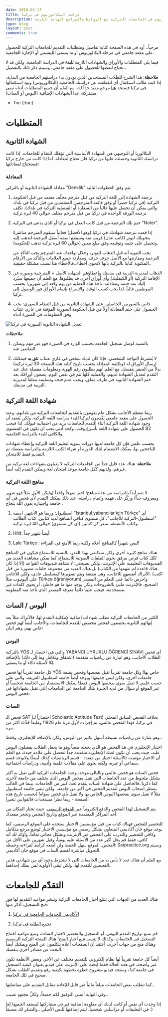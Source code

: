 ```yaml
---
date: 2018-02-17
title: دراسة البكالوريوس في تركيا
description: تفاصيل متطلبات وإجراءات إتمام الأوراق للتقدم لدراسة البكالوريوس في الجامعات التركية مع الروابط والمراجع الهامة اللازمة
type: blog
layout: post
comments: true
---
```


مرحباً..
أود في هذه الصفحة كتابة تفاصيل ومتطلبات التقديم للجامعات التركية للحصول على مقعد جامعي في مرحلة البكالوريوس أو ما يسمى الليسنس أو الإجازة الجامعية.

فيما يلي المتطلبات والأوراق والشهادات اللازمة **للبدء** في الدراسة الجامعية، ولكن قد لا تحتاج لبعضها للحصول على مقعد جامعي، وسيتم ذكر ذلك بالتفصيل..

**ملاحظة**: هذا الشرح للطلاب المستجدين الذين يودون بدء دراستهم الجامعية من البداية، إذا كنت طالب استكمال أي انقطعت عن دراستك الجامعية (البكالوريوس) وتود استكمالها في تركيا فستجد [هنا](https://www.facebook.com/groups/1775576486009928/) مرجع مفيد جداً لك. مع العلم أن جميع المتطلبات أدناه تبقى مشتركة، عدا الشهادات الإضافية (اليوس أو السات).

* Toc
{:toc}

# المتطلبات

## الشهادة الثانوية

البكالوريا أو التوجيهي هي الشهادة الأساسية التي تؤهلك للتقدّم للجامعات، إذا كانت دراستك الثانوية وحصلت عليها من تركيا فلن تحتاج لمعادلة، أما إذا كانت من خارج تركيا فستحتاج لمعادلتها:

### المعادلة

معادلة الشهادة الثانوية أو بالتركي "Denklik" يتم وفق الخطوات التالية:

1. ترجمة الشهادة إلى اللغة التركية من قبل مترجم محلّف معتمد من قبل الحكومة التركية (في تركيا حصراً أو وفق قائمة المترجمين المعتمدين من قبل تركيا في بلدك والتي يمكن أن تحصل عليها غالباَ من السفارة أو القنصلية التركية في بلدك). تكلف ترجمة الورقة الواحدة في تركيا من قبل مترجم محلف حوالي 40 ليرة تركية.

2. ختم تلك الترجمة من قبل كاتب العدل في تركيا أو الذي يدعى في التركية "Noter".

   إذا قمت بترجمة شهادتك في تركيا (وهو الأفضل) فغالباً سيقوم المترجم مباشرةً بتحويلك لنوتر (كاتب عدل) قريب منه وسيضع اسمه أسفل الترجمة لتذهب إليه وتحصل على ختمه وتوقيعه وفق مبلغ معين (حوالي 60 ليرة تركية تذهب للحكومة).

   يجب التنويه أنه قبل الذهاب للنوتر، وخلال تواجدك عند المترجم يجب التأكد من الترجمة ومقارنتها مع الأصل حرف حرف، ومقارنة جميع العلامات والتأكد من الأرقام المكتوبة كتابةً بالتركية بأنها لاتحوي أخطاء..فالأخطاء هنا تسبب مشكلة حقيقية..

3. الذهاب لمديرية التربية في مدينتك وإعطاؤهم الشهادة الأصل + المترجمة وصورة عن الإقامة التركية (أو الكيمليك) وأي أوراق أخرى قد يطلبوها. مع العلم أن جميعها سيُرد إليك بعد ختمه ومعادلته. تأخذ هذه العملية من يوم واحد إلى شهرين! بحسب الموظفين غالباً..لذا يجب كسب الوقت والإسراع بإتمام الأوراق فور الوصول إلى تركيا.

4. خاص بالسوريين الحاصلين على الشهادة الثانوية من قبل النظام السوري: يجب الحصول على ختم المعادلة أولاً من قبل الحكومة السورية المؤقتة في غازي عنتاب وفق المعلومات في الصورة أدناه

![تعديل الشهادة الثانوية السورية في تركيا](https://mulham.github.io/assets/denklik.jpg "تعديل الشهادة الثانوية السورية في تركيا")



   **ملاحظات**: 
   1. بالنسبة لوصل تسجيل الجامعة بحسب الوارد في الصورة فهو غير مهم ويمكن التغاضي عنه.

   2. لا يُشترط التواجد الشخصي، فإذا كان لديك شخص في غازي عنتاب **تثق به** فيمكنك إرسال الأوراق له (وتكلفة المعادلة بحسب تاريخ كتابة هذه الصفحة 30 ليرة تركية) بدلاً من السفر بنفسك. مع العلم أنهم يطلبون رقم الهوية ومعلومات مفصلة عنك عند التقدم لتعديل الشهادة لديهم، والعملية كلها تتم في نفس اليوم، يضعون أوراقك بعد ختم الشهادة الثانوية في ظرف مغلق، ويجب عدم فتحه وتسليمه مغلقاً لمديرية التربية في مدينتك.

## شهادة اللغة التركية

ربما معظم الأجانب بشكل عام يقومون بالتقديم للجامعات التركية من بلدانهم، وعند الحصول على مقعد جامعي يَقْدِمون لتركيا للبدء بدراسة اللغة التركية، ولكن يُعتقد أن وجود شهادة اللغة التركية أثناء التقدم للجامعات يزيد من احتمالية قبولك، لذا فيجب الحصول على شهادة اللغة بأسرع وقت، وكحد أدنى يجب أن تكون في المستوى B2 والكافي للبدء بالدراسة الجامعية.

بحسب علمي فإن كل جامعة لديها دورات سنوية لتعليم اللغة التركية وإعطاء شهادات للناجحين بها، يمكنك الانضمام لتلك الدورة أو شراء الكتب اللازمة والدراسة بنفسك ثم التقديم فقط للامتحان.

**ملاحظة**: هناك عدد قليل جداً من الجامعات التركية لا يقبلون بشهادات لغة تركية من غيرهم، ولديهم ككل جامعة موعد امتحان لغة ويمكن التقدم إليه أيضاً..

### مناهج اللغة التركية

لا تقم أبداً بالدراسة من عدة مناهج! اختر منهجاً واحداً (وليكن الأول مثلاً فهو شهير ومعروف جداً) وركّز على فهمه وإتمام دراسته، عند ذلك يمكنك التقدم ﻷي فحص في أي جامعة واجتيازه بعون الله بنجاح..

1. اسطنبول: وربما هو الأشهر، اسمه "Istanbul yabancılar için Türkçe" أي "اسطنبول-التركية للأجانب"، كل مستوى كباقي المناهج لديه كتابين، كتاب الطالب وكتاب الأنشطة، سعر كل كتابين (أي كل مستوى) حوالي 40 ليرة تركية.

2. Hitit: أيضاً شهير جداً

3. Lale Türkçe : ليس شهيراً كالمناهج أعلاه ولكنه ربما الأمتع في القراءة!

هناك مناهج كثيرة أخرى ولكن سنكتفي بهذا القدر، بالنسبة للاستماع فيكون في المناهج لكل كتاب قرص مرفق يحوي الملفات الصوتية للاستماع، كما يمكن مشاهدة العديد من الفيديوهات التعليمية على الإنترنت، ولكن نصيحتي: لا تشاهد فيديوهات القواعد (إلا إذا كان هناك قاعدة لم تفهمها من الكتاب) بل هناك العديد من مجموعة حلقات مصورة من قبل الأتراك أنفسهم للأجانب، وهي ممتعة ويتم تصويرها كمسلسل عادي، ولكن للأجانب. (اكتب على اليوتيوب مثلاً Türkçe öğreniyorum) واحرص دائماً على التعلم من المصدر الصحيح، فالإنترنت مليئ بالشروحات ولكن يوجد منها ما هو خاطئ، أو يحوي كلمات غير مستخدمة، فيجب علينا دائماً معرفة المصدر الذي نأخذ منه المعلومة..

## اليوس / السات

الكثير من الجامعات التركية تطلب شهادات إضافية لإمكانية التقدم لها، فالأتراك مثلاً بعد إنهائهم الثانوية يخضعون لفحص مخصص للتقدم للجامعات، والأجانب أيضاً لهم فحص خاص بهم، وهم اثنان:

### اليوس

بالتركية YÖS والتي هي اختصار لـ YABANCI UYRUKLU ÖĞRENCİ SINAVI أي فحص الطلاب الأجانب، وهو عبارة عن  رياضيات متقدمة (اشتقاق وتكامل وما إلى ذلك) بالإضافة ﻷسئلة ذكاء أو ما يسمى IQ.

كل جامعة تقريباً لها فحص YÖS خاص بها! وكل جامعة تقريباً تقبل بفحصها وفحص بضعة جامعات أخرى، ولكن ليس جميعها! ويوجد أيضاً جامعة اسطنبول العريقة، والتي على حسب علمي لا تقبل سوى بفحصها اليوس فقط! يمكنك الاستفسار من الجامعة شخصياً أو عبر الموقع أو سؤال من لديه الخبرة بتلك الجامعة عن الجامعات التي تقبل بشهاداتها في فحص اليوس.

### السات

فحص الـ SAT (اختصاراً لـ Scholastic Aptitude Test) بخلاف الفحص السابق المحلي في تركيا، فهذا الفحص عالمي، تم إجراءه ﻷول مرة عام 1926! وطبعاً حُدِّثَ أكثر من مرة..

وهو عبارة عن رياضيات بسيطة أسهل بكثير من اليوس، ولكن بالإضافة للإنجليزي، وفقط..

اختبار الإنجليزي في هذ الفحص هو الذي يجعله صعباً وهو ما يجعل الطلاب يفضلون اليوس عليه، حيث يجب أن تكون لغتك الإتجليزية متقدمة جداً لتحصل على علامة جيدة، مع العلم أن الاختبار مؤتمت (الأسئلة اختيار من متعدد - قسم الرياضيات كذلك أيضاً) ولايوجد قسم سماعي أو غيره، ولكنه يحوي على مقالات علمية وأدبية، ودراسات اجتماعية.

فحص السات هو فحص عالمي وبالتالي موحد، وعدد الجامعات التركية التي تقبل به أكثر بشكل ملحوظ من عدد الجامعات التي تقبل بفحص اليوس الذي يختلف من جامعة ﻷخرى كما ذكرنا..فالحاصل على شهادة السات يتقدم لعدد كبير من الجامعات، بينما في الغالب يضطر أصحاب اليوس لتقديم الفحص في أكثر من جامعة..
ولكن تبقى جامعة اسطنبول مثلاً لا تقبل سوى بفحصها اليوس الخاص بها ولا تقبل بأي فحص سواه! (بحسب تاريخ هذه الصفحة - ربما تطرأ مستجدات فالقوانين تتغير)

يتم التسجيل لهذا الفحص والدفع إلكترونياً عبر [الموقع الرسمي](https://collegereadiness.collegeboard.org/sat)، حيث تختار المكان من أحد المراكز المعتمدة عبر الموقع وتاريخ الفحص وتحجز مقعدك.

للتحضير للفحص فهناك كتاب من قبل مؤسسين الاختبار ستجده على الموقع الرسمي، كما يوجد موقع خان أكاديمي المتعاون بشكل رسمي مع مؤسسي الاختبار لوضع مرجع متكامل وكافي للتحضير والتدرب على الفحص عبر الإنترنت وبشكل مجاني تماماً، وأؤكد لك أنه كافي، فقط قم بحل أكبر عدد من الأسئلة عليه يومياً، وقبل شهرين على الأقل من الفحص. الموقع سهل الحفظ ولن أضعه كرابط لقراءته وحفظه: Satpractice.org وسيتم التحويل مباشرة لقسم السات في موقع خان أكاديمي.


مع العلم أن هناك عدد لا بأس به من الجامعات التي لا تشترط وجود أي من شهادتي هذين الفحصين للتقدم لها، ولكن تبقى الأولوية لمن يملك إحداهما..

# التقدّم للجامعات

هناك العديد من الجهات التي تتتبّع أخبار الجامعات التركية وتنشر مواعيد التقديم لها فور فتح التسجيل، أذكر منها:

1. [الأكاديمي للخدمات الجامعية في تركيا](https://www.facebook.com/akadimi.com.tr/)

2. [تجمع الطلبة في تركيا](https://www.facebook.com/togrencit/)

قم بتتبع تواريخ التقدم لليوس، أو التسجيل والتحضير لاختبار السات، وتتبع مواعيد افتتاح التسجيل في الجامعات، وكذلك لا تنسى تتبع أخبار المنح! هناك المنحة التركية الرسمية وهناك منح من جهات أخرى، أعتقد أن الصفحات أعلاه يتكلمون عن المنح ويمكنك أيضاً البحث عن مصادر أخرى بنفسك.

أيضاً كل جامعة تقريباً لها نظام إلكتروني للتقديم مختلف عن الآخر، وبعض الأنظمة تكون غير واضحة، في هذه الحالة فقط ابحث على الإنترنت على فيديو بعنوان كيفية التسجيل في جامعة *كذا*، وستجد فيديو مشروح خطوة بخطوة بكيفية رفع وتقديم الطلب بشكل صحيح في تلك الجامعة.

كما تتطلب بعض الجامعات مبلغاً مالياً غير قابل للإعادة مقابل التقديم على مفاضلتها..

وفي النهاية أتمنى التوفيق لكم جميعاً، ولكلِّ مجتهدٍ نصيب..

إذا وجدت أي نقص أو كانت لديك أي معلومة إضافية فيرجى مشاركتها ليستفد الجميع/ إما في التعليقات أو مراسلتي شخصياً، ليتم إضافتها للنص الأصلي ..والشكر لك مسبقاً :)

